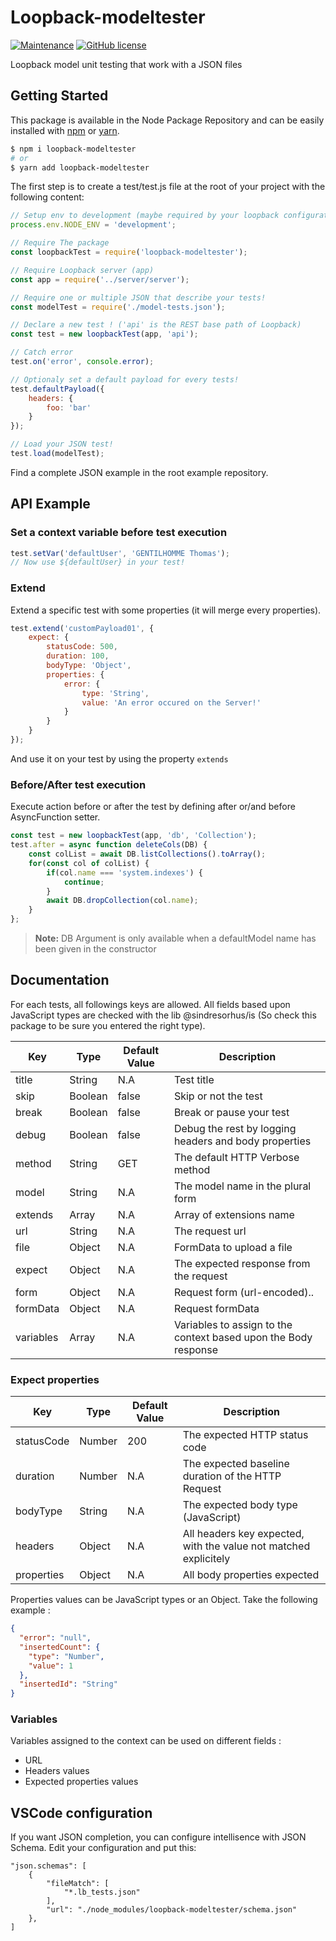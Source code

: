 # Loopback-modeltester

[![Maintenance](https://img.shields.io/badge/Maintained%3F-yes-green.svg)](https://github.com/fraxken/loopback-modeltester/graphs/commit-activity)
[![GitHub license](https://img.shields.io/github/license/Naereen/StrapDown.js.svg)](https://github.com/fraxken/loopback-modeltester/blob/master/LICENSE)

Loopback model unit testing that work with a JSON files

## Getting Started

This package is available in the Node Package Repository and can be easily installed with [npm](https://docs.npmjs.com/getting-started/what-is-npm) or [yarn](https://yarnpkg.com).

```bash
$ npm i loopback-modeltester
# or
$ yarn add loopback-modeltester
``` 

The first step is to create a test/test.js file at the root of your project with the following content:

```js
// Setup env to development (maybe required by your loopback configuration)
process.env.NODE_ENV = 'development';

// Require The package
const loopbackTest = require('loopback-modeltester');

// Require Loopback server (app)
const app = require('../server/server');

// Require one or multiple JSON that describe your tests!
const modelTest = require('./model-tests.json');

// Declare a new test ! ('api' is the REST base path of Loopback)
const test = new loopbackTest(app, 'api');

// Catch error
test.on('error', console.error);

// Optionaly set a default payload for every tests!
test.defaultPayload({
    headers: {
        foo: 'bar'
    }
});

// Load your JSON test!
test.load(modelTest);
```

Find a complete JSON example in the root example repository.

## API Example

### Set a context variable before test execution

```js
test.setVar('defaultUser', 'GENTILHOMME Thomas');
// Now use ${defaultUser} in your test!
```

### Extend

Extend a specific test with some properties (it will merge every properties).

```js
test.extend('customPayload01', {
    expect: {
        statusCode: 500,
        duration: 100,
        bodyType: 'Object',
        properties: {
            error: {
                type: 'String',
                value: 'An error occured on the Server!'
            }
        }
    }
});
```
And use it on your test by using the property `extends`

### Before/After test execution

Execute action before or after the test by defining after or/and before AsyncFunction setter.

```js
const test = new loopbackTest(app, 'db', 'Collection');
test.after = async function deleteCols(DB) {
	const colList = await DB.listCollections().toArray();
	for(const col of colList) {
		if(col.name === 'system.indexes') {
			continue;
		}
		await DB.dropCollection(col.name);
	}
};
```

> **Note:** DB Argument is only available when a defaultModel name has been given in the constructor

## Documentation

For each tests, all followings keys are allowed. All fields based upon JavaScript types are checked with the lib @sindresorhus/is (So check this package to be sure you entered the right type).

| Key | Type | Default Value | Description |
| --- | --- | --- | --- |
| title | String | N.A | Test title |
| skip | Boolean | false | Skip or not the test |
| break | Boolean | false | Break or pause your test |
| debug | Boolean | false | Debug the rest by logging headers and body properties |
| method | String | GET | The default HTTP Verbose method |
| model | String | N.A | The model name in the plural form |
| extends | Array<String> | N.A | Array of extensions name |
| url | String | N.A | The request url |
| file | Object | N.A | FormData to upload a file |
| expect | Object | N.A | The expected response from the request |
| form | Object | N.A | Request form (url-encoded).. |
| formData | Object | N.A | Request formData |
| variables | Array | N.A | Variables to assign to the context based upon the Body response | 

### Expect properties

| Key | Type | Default Value | Description |
| --- | --- | --- | --- |
| statusCode | Number | 200 | The expected HTTP status code |
| duration | Number | N.A | The expected baseline duration of the HTTP Request |
| bodyType | String | N.A | The expected body type (JavaScript) |
| headers | Object | N.A | All headers key expected, with the value not matched explicitely |
| properties | Object | N.A | All body properties expected |

Properties values can be JavaScript types or an Object. Take the following example : 

```json
{
  "error": "null",
  "insertedCount": {
    "type": "Number",
    "value": 1
  },
  "insertedId": "String"
}
```

### Variables

Variables assigned to the context can be used on different fields : 

- URL
- Headers values
- Expected properties values

## VSCode configuration

If you want JSON completion, you can configure intellisence with JSON Schema. Edit your configuration and put this:

```
"json.schemas": [
    {
        "fileMatch": [
            "*.lb_tests.json"
        ],
        "url": "./node_modules/loopback-modeltester/schema.json"
    },
]
```

